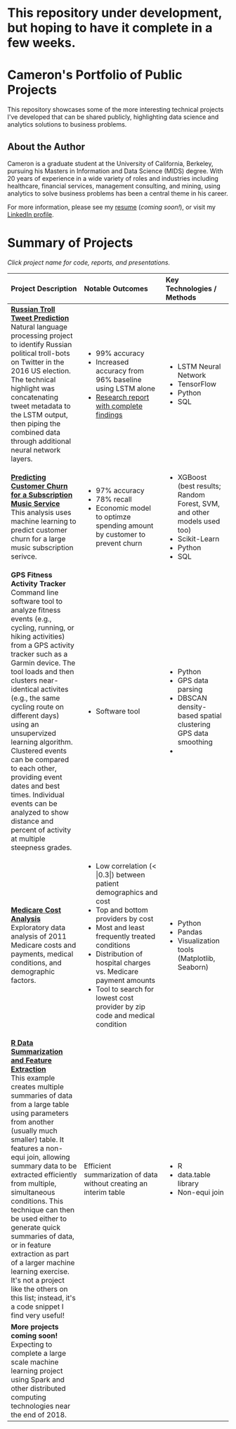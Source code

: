 # This repository under development, but hoping to have it complete in a few weeks.

# Cameron's Portfolio of Public Projects
This repository showcases some of the more interesting technical projects I've developed that can be shared publicly, highlighting data science and analytics solutions to business problems.

## About the Author
Cameron is a graduate student at the University of California, Berkeley, pursuing his Masters in Information and Data Science (MIDS) degree. With 20 years of experience in a wide variety of roles and industries including healthcare, financial services, management consulting, and mining, using analytics to solve business problems has been a central theme in his career.

For more information, please see my [resume](https://github.com/camkennedy/Portfolio/blob/master/Resume_Coming_Soon.txt) (*coming soon!*), or visit my [LinkedIn profile](https://www.linkedin.com/in/cameron-kennedy-a936283/).

# Summary of Projects

_Click project name for code, reports, and presentations._

| Project Description | Notable Outcomes | Key Technologies / Methods |
|:-|:-|:-|
|[**Russian Troll Tweet Prediction**](https://github.com/camkennedy/Portfolio/tree/master/RussianTweetPrediction)<br>Natural language processing project to identify Russian political troll-bots on Twitter in the 2016 US election. The technical highlight was concatenating tweet metadata to the LSTM output, then piping the combined data through additional neural network layers.|<ul><li>99% accuracy</li><li>Increased accuracy from 96% baseline using LSTM alone</li><li>[Research report with complete findings](https://github.com/camkennedy/Portfolio/blob/master/RussianTweetPrediction/Project%20Final%20Paper.pdf)</li></ul>|<ul><li>LSTM Neural Network</li><li>TensorFlow</li><li>Python</li><li>SQL</li></ul>|
|[**Predicting Customer Churn for a Subscription Music Service**](https://github.com/camkennedy/Portfolio/tree/master/MusicServiceChurn)<br>This analysis uses machine learning to predict customer churn for a large music subscription serivce.|<ul><li>97% accuracy</li><li>78% recall</li><li>Economic model to optimze spending amount by customer to prevent churn</li></ul>|<ul><li>XGBoost (best results; Random Forest, SVM, and other models used too)</li><li>Scikit-Learn</li><li>Python</li><li>SQL</li></ul>|
|**GPS Fitness Activity Tracker**<br>Command line software tool to analyze fitness events (e.g., cycling, running, or hiking activities) from a GPS activity tracker such as a Garmin device.  The tool loads and then clusters near-identical activites (e.g., the same cycling route on different days) using an unsupervized learning algorithm.  Clustered events can be compared to each other, providing event dates and best times.  Individual events can be analyzed to show distance and percent of activity at multiple steepness grades.|<ul><li>Software tool</li></ul>|<ul><li>Python</li><li>GPS data parsing</li><li>DBSCAN density-based spatial clustering</li>GPS data smoothing<li></ul>|
|[**Medicare Cost Analysis**](https://github.com/camkennedy/Portfolio/tree/master/MedicareAnalysis)<br>Exploratory data analysis of 2011 Medicare costs and payments, medical conditions, and demographic factors.|<ul><li>Low correlation (< \|0.3\|) between patient demographics and cost</li><li>Top and bottom providers by cost</li><li>Most and least frequently treated conditions</li><li>Distribution of hospital charges vs. Medicare payment amounts</li><li>Tool to search for lowest cost provider by zip code and medical condition</li></ul>|<ul><li>Python</li><li>Pandas</li><li>Visualization tools (Matplotlib, Seaborn)</li></ul>|
|[**R Data Summarization and Feature Extraction**](https://github.com/camkennedy/Portfolio/tree/master/R_FeatureExtraction)<br>This example creates multiple summaries of data from a large table using parameters from another (usually much smaller) table. It features a non-equi join, allowing summary data to be extracted efficiently from multiple, simultaneous conditions. This technique can then be used either to generate quick summaries of data, or in feature extraction as part of a larger machine learning exercise. It's not a project like the others on this list; instead, it's a code snippet I find very useful!|Efficient summarization of data without creating an interim table|<ul><li>R</li><li>data.table library</li><li>Non-equi join</li></ul>|
|**More projects coming soon!**<br>Expecting to complete a large scale machine learning project using Spark and other distributed computing technologies near the end of 2018.<img width=1/>|<img width=4000/>|<img width=1500/>|
